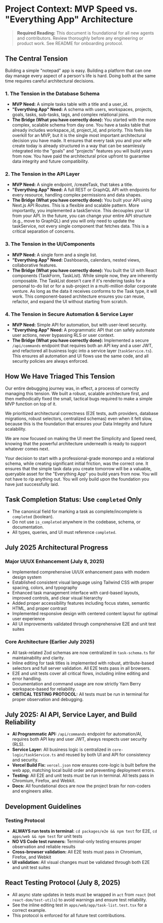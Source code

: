 # Project Context: MVP Speed vs. "Everything App" Architecture

> **Required Reading:** This document is foundational for all new agents and contributors. Review thoroughly before any engineering or product work. See README for onboarding protocol.

## The Central Tension
Building a simple "notepad" app is easy. Building a platform that can one day manage every aspect of a person's life is hard. Doing both at the same time requires careful architectural decisions.

### 1. The Tension in the Database Schema
- **MVP Need:** A simple tasks table with a title and a user_id.
- **"Everything App" Need:** A schema with users, workspaces, projects, goals, tasks, sub-tasks, tags, and complex relational joins.
- **The Bridge (What you have correctly done):** You started with the more complex, scalable schema from day one. You have a tasks table that already includes workspace_id, project_id, and priority. This feels like overkill for an MVP, but it is the single most important architectural decision you have made. It ensures that every task you and your wife create today is already structured in a way that can be seamlessly integrated into the "goals" and "projects" features you will build years from now. You have paid the architectural price upfront to guarantee data integrity and future compatibility.

### 2. The Tension in the API Layer
- **MVP Need:** A single endpoint, /createTask, that takes a title.
- **"Everything App" Need:** A full REST or GraphQL API with endpoints for every resource, handling complex permissions and data shapes.
- **The Bridge (What you have correctly done):** You built your API using Next.js API Routes. This is a flexible and scalable pattern. More importantly, you implemented a taskService. This decouples your UI from your API. In the future, you can change your entire API structure (e.g., move to GraphQL) and you will only need to update the taskService, not every single component that fetches data. This is a critical separation of concerns.

### 3. The Tension in the UI/Components
- **MVP Need:** A single form and a single list.
- **"Everything App" Need:** Dashboards, calendars, nested views, collaborative features.
- **The Bridge (What you have correctly done):** You built the UI with React components (TaskForm, TaskList). While simple now, they are inherently composable. The TaskList doesn't care if it's rendering tasks for a personal to-do list or for a sub-project in a multi-million dollar corporate venture. As long as the data it receives conforms to the Task type, it will work. This component-based architecture ensures you can reuse, refactor, and expand the UI without starting from scratch.

### 4. The Tension in Secure Automation & Service Layer
- **MVP Need:** Simple API for automation, but with user-level security.
- **"Everything App" Need:** A programmatic API that can safely automate user actions, never bypassing RLS or user context.
- **The Bridge (What you have correctly done):** Implemented a secure `/api/commands` endpoint that requires both an API key and a user JWT, and refactored all business logic into a service layer (`taskService.ts`). This ensures all automation and UI flows use the same code, and all security policies are always enforced.

## How We Have Triaged This Tension
Our entire debugging journey was, in effect, a process of correctly managing this tension. We built a robust, scalable architecture first, and then methodically fixed the small, tactical bugs required to make a simple MVP function on top of it.

We prioritized architectural correctness (E2E tests, auth providers, database migrations, robust selectors, centralized schemas) even when it felt slow, because this is the foundation that ensures your Data Integrity and future scalability.

We are now focused on making the UI meet the Simplicity and Speed need, knowing that the powerful architecture underneath is ready to support whatever comes next.

Your decision to start with a professional-grade monorepo and a relational schema, while creating significant initial friction, was the correct one. It ensures that the simple task data you create tomorrow will be a valuable, queryable asset for the "Everything App" you build years from now. You will not have to rip anything out. You will only build upon the foundation you have just successfully laid.

## Task Completion Status: Use `completed` Only

- The canonical field for marking a task as complete/incomplete is `completed` (boolean).
- Do not use `is_completed` anywhere in the codebase, schema, or documentation.
- All types, queries, and UI must reference `completed`.

## July 2025 Architectural Progress
### Major UI/UX Enhancement (July 8, 2025)
- Implemented comprehensive UI/UX enhancement pass with modern design system
- Established consistent visual language using Tailwind CSS with proper spacing, colors, and typography
- Enhanced task management interface with card-based layouts, improved controls, and clear visual hierarchy
- Added proper accessibility features including focus states, semantic HTML, and proper contrast
- Implemented responsive design with centered content layout for optimal user experience
- All UI improvements validated through comprehensive E2E and unit test suites

### Core Architecture (Earlier July 2025)
- All task-related Zod schemas are now centralized in `task-schema.ts` for maintainability and clarity.
- Inline editing for task titles is implemented with robust, attribute-based selectors and full server validation. All E2E tests pass in all browsers.
- E2E and unit tests cover all critical flows, including inline editing and error handling.
- Documentation and command usage are now strictly Yarn Berry workspace-based for reliability.
- **CRITICAL TESTING PROTOCOL:** All tests must be run in terminal for proper observation and debugging.

## July 2025: AI API, Service Layer, and Build Reliability
- **AI Programmatic API:** `/api/commands` endpoint for automation/AI, requires both API key and user JWT, always respects user security (RLS).
- **Service Layer:** All business logic is centralized in `core-logic/taskService.ts` and reused by both UI and API for consistency and security.
- **Vercel Build Fix:** `vercel.json` now ensures core-logic is built before the web app, matching local build order and preventing deployment errors.
- **Testing:** All E2E and unit tests must be run in terminal. All tests pass in Chromium, Firefox, and Webkit.
- **Docs:** All foundational docs are now the project brain for non-coders and engineers alike.

## Development Guidelines
### Testing Protocol
- **ALWAYS run tests in terminal:** `cd packages/e2e && npm test` for E2E, `cd apps/web && npm test` for unit tests
- **NO VS Code test runners:** Terminal-only testing ensures proper observation and reliable results
- **Cross-browser validation:** All E2E tests must pass in Chromium, Firefox, and Webkit
- **UI validation:** All visual changes must be validated through both E2E and unit test suites

## React Testing Protocol (July 8, 2025)
- All async state updates in tests must be wrapped in `act` from `react` (not `react-dom/test-utils`) to avoid warnings and ensure test reliability.
- See the inline editing test in `apps/web/app/task-list.test.tsx` for a correct example.
- This protocol is enforced for all future test contributions.
